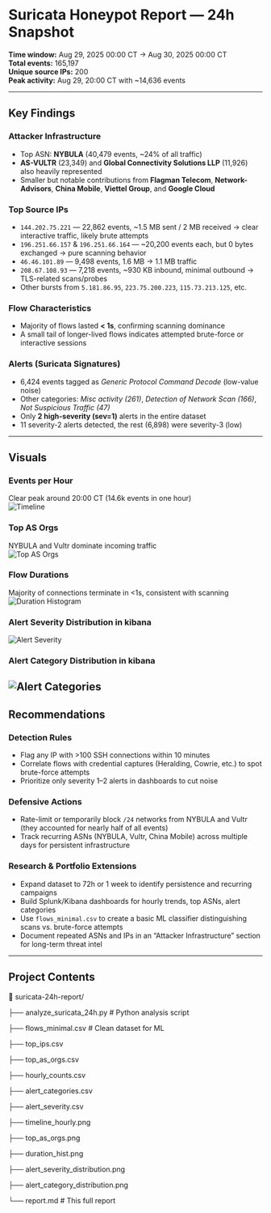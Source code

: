 # Suricata Honeypot Report — 24h Snapshot

**Time window:** Aug 29, 2025 00:00 CT → Aug 30, 2025 00:00 CT  
**Total events:** 165,197  
**Unique source IPs:** 200  
**Peak activity:** Aug 29, 20:00 CT with ~14,636 events  

---

## Key Findings

### Attacker Infrastructure
- Top ASN: **NYBULA** (40,479 events, ~24% of all traffic)  
- **AS-VULTR** (23,349) and **Global Connectivity Solutions LLP** (11,926) also heavily represented  
- Smaller but notable contributions from **Flagman Telecom**, **Network-Advisors**, **China Mobile**, **Viettel Group**, and **Google Cloud**  

### Top Source IPs
- `144.202.75.221` — 22,862 events, ~1.5 MB sent / 2 MB received → clear interactive traffic, likely brute attempts  
- `196.251.66.157` & `196.251.66.164` — ~20,200 events each, but 0 bytes exchanged → pure scanning behavior  
- `46.46.101.89` — 9,498 events, 1.6 MB → 1.1 MB traffic  
- `208.67.108.93` — 7,218 events, ~930 KB inbound, minimal outbound → TLS-related scans/probes  
- Other bursts from `5.181.86.95`, `223.75.200.223`, `115.73.213.125`, etc.  

### Flow Characteristics
- Majority of flows lasted **< 1s**, confirming scanning dominance  
- A small tail of longer-lived flows indicates attempted brute-force or interactive sessions  

### Alerts (Suricata Signatures)
- 6,424 events tagged as *Generic Protocol Command Decode* (low-value noise)  
- Other categories: *Misc activity (261)*, *Detection of Network Scan (166)*, *Not Suspicious Traffic (47)*  
- Only **2 high-severity (sev=1)** alerts in the entire dataset  
- 11 severity-2 alerts detected, the rest (6,898) were severity-3 (low)  

---

## Visuals

### Events per Hour
Clear peak around 20:00 CT (14.6k events in one hour)  
![Timeline](timeline_hourly.png)

### Top AS Orgs
NYBULA and Vultr dominate incoming traffic  
![Top AS Orgs](top_as_orgs.png)

### Flow Durations
Majority of connections terminate in <1s, consistent with scanning  
![Duration Histogram](duration_hist.png)


### Alert Severity Distribution in kibana
![Alert Severity](alert_severity_distribution.png)

### Alert Category Distribution in kibana
![Alert Categories](alert_category_distribution.png)
---

## Recommendations

### Detection Rules
- Flag any IP with >100 SSH connections within 10 minutes  
- Correlate flows with credential captures (Heralding, Cowrie, etc.) to spot brute-force attempts  
- Prioritize only severity 1–2 alerts in dashboards to cut noise  

### Defensive Actions
- Rate-limit or temporarily block `/24` networks from NYBULA and Vultr (they accounted for nearly half of all events)  
- Track recurring ASNs (NYBULA, Vultr, China Mobile) across multiple days for persistent infrastructure  

### Research & Portfolio Extensions
- Expand dataset to 72h or 1 week to identify persistence and recurring campaigns  
- Build Splunk/Kibana dashboards for hourly trends, top ASNs, alert categories  
- Use `flows_minimal.csv` to create a basic ML classifier distinguishing scans vs. brute-force attempts  
- Document repeated ASNs and IPs in an “Attacker Infrastructure” section for long-term threat intel  

---

## Project Contents

📂 suricata-24h-report/

├── analyze_suricata_24h.py # Python analysis script

├── flows_minimal.csv # Clean dataset for ML

├── top_ips.csv

├── top_as_orgs.csv

├── hourly_counts.csv

├── alert_categories.csv

├── alert_severity.csv

├── timeline_hourly.png

├── top_as_orgs.png

├── duration_hist.png

├── alert_severity_distribution.png

├── alert_category_distribution.png

└── report.md # This full report
